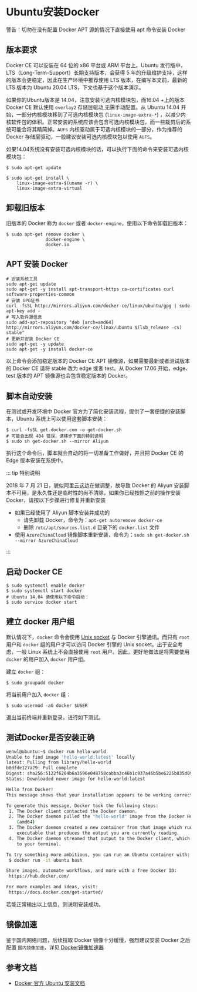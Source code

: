# Ubuntu安装Docker

警告：切勿在没有配置 Docker APT 源的情况下直接使用 apt 命令安装 Docker

## 版本要求

Docker CE 可以安装在 64 位的 x86 平台或 ARM 平台上。Ubuntu 发行版中，LTS（Long-Term-Support）长期支持版本，会获得 5 年的升级维护支持，这样的版本会更稳定，因此在生产环境中推荐使用 LTS 版本，在编写本文前，最新的 LTS 版本为  Ubuntu 20.04 LTS，下文也基于这个版本演示。

如果你的Ubuntu版本是 14.04，注意安装可选内核模块包，而16.04 +上的版本Docker CE 默认使用 `overlay2` 存储层驱动,无需手动配置。从 Ubuntu 14.04 开始，一部分内核模块移到了可选内核模块包 (`linux-image-extra-*`) ，以减少内核软件包的体积。正常安装的系统应该会包含可选内核模块包，而一些裁剪后的系统可能会将其精简掉。`AUFS` 内核驱动属于可选内核模块的一部分，作为推荐的 Docker 存储层驱动，一般建议安装可选内核模块包以使用 `AUFS`。

如果14.04系统没有安装可选内核模块的话，可以执行下面的命令来安装可选内核模块包：

``` shell
$ sudo apt-get update

$ sudo apt-get install \
    linux-image-extra-$(uname -r) \
    linux-image-extra-virtual
```

## 卸载旧版本

旧版本的 Docker 称为 `docker` 或者 `docker-engine`，使用以下命令卸载旧版本：

``` shell
$ sudo apt-get remove docker \
               docker-engine \
               docker.io
```

## APT 安装 Docker

``` shell
# 安装系统工具
sudo apt-get update
sudo apt-get -y install apt-transport-https ca-certificates curl software-properties-common
# 安装 GPG证书
curl -fsSL http://mirrors.aliyun.com/docker-ce/linux/ubuntu/gpg | sudo apt-key add -
# 写入软件源信息
sudo add-apt-repository "deb [arch=amd64] http://mirrors.aliyun.com/docker-ce/linux/ubuntu $(lsb_release -cs) stable"
# 更新并安装 Docker CE
sudo apt-get -y update
sudo apt-get -y install docker-ce
```

以上命令会添加稳定版本的 Docker CE APT 镜像源，如果需要最新或者测试版本的 Docker CE 请将 stable 改为 edge 或者 test。从 Docker 17.06 开始，edge、test 版本的 APT 镜像源也会包含稳定版本的 Docker。

## 脚本自动安装

在测试或开发环境中 Docker 官方为了简化安装流程，提供了一套便捷的安装脚本，Ubuntu 系统上可以使用这套脚本安装：

``` shell
$ curl -fsSL get.docker.com -o get-docker.sh
# 可能会出现 404 错误，请移步下面的特别说明
$ sudo sh get-docker.sh --mirror Aliyun
```

执行这个命令后，脚本就会自动的将一切准备工作做好，并且把 Docker CE 的 Edge 版本安装在系统中。

::: tip 特别说明

2018 年 7 月 21 日，貌似阿里云这边在做调整，故导致 Docker 的 Aliyun 安装脚本不可用，是永久性还是临时性的尚不清除，如果你已经按照之前的操作安装 Docker，请按以下步骤进行修复并重新安装

- 如果已经使用了 Aliyun 脚本安装并成功的
  - 请先卸载 Docker，命令为：`apt-get autoremove docker-ce`
  - 删除 `/etc/apt/sources.list.d` 目录下的 `docker.list` 文件
- 使用 `AzureChinaCloud` 镜像脚本重新安装，命令为：`sudo sh get-docker.sh --mirror AzureChinaCloud`

:::

## 启动 Docker CE

``` shell
$ sudo systemctl enable docker
$ sudo systemctl start docker
# Ubuntu 14.04 请使用以下命令启动：
$ sudo service docker start
```

## 建立 docker 用户组

默认情况下，`docker` 命令会使用 [Unix socket](https://en.wikipedia.org/wiki/Unix_domain_socket) 与 Docker 引擎通讯。而只有 `root` 用户和 `docker` 组的用户才可以访问 Docker 引擎的 Unix socket。出于安全考虑，一般 Linux 系统上不会直接使用 `root` 用户。因此，更好地做法是将需要使用 `docker` 的用户加入 `docker` 用户组。

建立 `docker` 组：

``` shell
$ sudo groupadd docker
```

将当前用户加入 `docker` 组：

``` shell
$ sudo usermod -aG docker $USER
```

退出当前终端并重新登录，进行如下测试。

## 测试Docker是否安装正确

``` sh
wenwl@ubuntu:~$ docker run hello-world
Unable to find image 'hello-world:latest' locally
latest: Pulling from library/hello-world
b8dfde127a29: Pull complete 
Digest: sha256:5122f6204b6a3596e048758cabba3c46b1c937a46b5be6225b835d091b90e46c
Status: Downloaded newer image for hello-world:latest

Hello from Docker!
This message shows that your installation appears to be working correctly.

To generate this message, Docker took the following steps:
 1. The Docker client contacted the Docker daemon.
 2. The Docker daemon pulled the "hello-world" image from the Docker Hub.
    (amd64)
 3. The Docker daemon created a new container from that image which runs the
    executable that produces the output you are currently reading.
 4. The Docker daemon streamed that output to the Docker client, which sent it
    to your terminal.

To try something more ambitious, you can run an Ubuntu container with:
 $ docker run -it ubuntu bash

Share images, automate workflows, and more with a free Docker ID:
 https://hub.docker.com/

For more examples and ideas, visit:
 https://docs.docker.com/get-started/

```

若能正常输出以上信息，则说明安装成功。

## 镜像加速

鉴于国内网络问题，后续拉取 Docker 镜像十分缓慢，强烈建议安装 Docker 之后配置 `国内镜像加速`，详见 [Docker镜像加速器](/docker/6-docker-accelerator.html)

## 参考文档

- [Docker 官方 Ubuntu 安装文档](https://docs.docker.com/engine/installation/linux/docker-ce/ubuntu/)